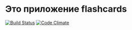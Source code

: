 # Это приложение flashcards
[![Build Status](https://travis-ci.org/770580/flashcards.svg)](https://travis-ci.org/770580/flashcards)  [![Code Climate](https://codeclimate.com/github/770580/flashcards/badges/gpa.svg)](https://codeclimate.com/github/770580/flashcards)
